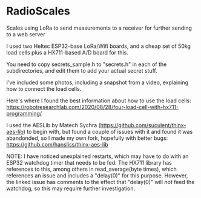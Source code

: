 # RadioScales
Scales using LoRa to send measurements to a receiver for further sending to a web server

I used two Heltec ESP32-base LoRa/Wifi boards, and a cheap set of 50kg load cells plus a HX711-based A/D board for this.

You need to copy secrets_sample.h to "secrets.h" in each of the subdirectories, and edit them to add your actual secret stuff.

I've included some photos, including a snapshot from a video, explaining how to connect the load cells.

Here's where I found the best information about how to use the load cells: https://robotresearchlab.com/2020/08/28/four-load-cell-with-hx711-programming/

I used the AESLib by Matech Sychra (https://github.com/suculent/thinx-aes-lib) to begin with, but found a couple of issues with it and found it was abandonded, so I made my own fork, hopefully with better bugs: https://github.com/hansliss/thinx-aes-lib

NOTE: I have noticed unexplained restarts, which may have to do with an ESP32 watchdog timer that needs to be fed. The HX711 library has references to this, among others in read_average(byte times), which references an issue and includes a "delay(0)" for this purpose. However, the linked issue has comments to the effect that "delay(0)" will *not* feed the watchdog, so this may require further investigation.
